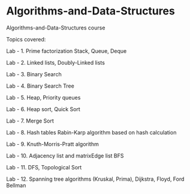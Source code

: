 # Algorithms-and-Data-Structures
Algorithms-and-Data-Structures course

Topics covered:

Lab - 1. 
Prime factorization
Stack, Queue, Deque

Lab - 2. 
Linked lists, Doubly-Linked lists

Lab - 3. 
Binary Search

Lab - 4. 
Binary Search Tree

Lab - 5. 
Heap, Priority queues

Lab - 6. 
Heap sort, Quick Sort

Lab - 7. 
Merge Sort

Lab - 8. 
Hash tables
Rabin-Karp algorithm based on hash calculation

Lab - 9. 
Knuth-Morris-Pratt algorithm

Lab - 10. 
Adjacency list and matrixEdge list
BFS

Lab - 11. 
DFS, Topological Sort

Lab - 12. 
Spanning tree algorithms (Kruskal, Prima), Dijkstra, Floyd, Ford Bellman
